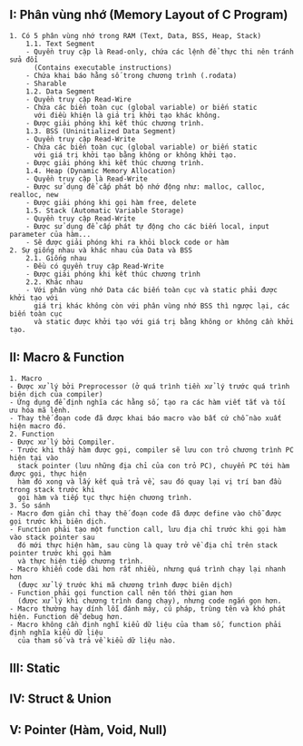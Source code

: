 ## I: Phân vùng nhớ (Memory Layout of C Program)
    1. Có 5 phân vùng nhớ trong RAM (Text, Data, BSS, Heap, Stack)
        1.1. Text Segment
        - Quyền truy cập là Read-only, chứa các lệnh để thực thi nên tránh sửa đổi 
          (Contains executable instructions)
        - Chứa khai báo hằng số trong chương trình (.rodata)
        - Sharable
        1.2. Data Segment
        - Quyền truy cập Read-Wire
        - Chứa các biến toàn cục (global variable) or biến static 
          với điều khiện là giá trị khởi tạo khác không.
        - Được giải phóng khi kết thúc chương trình.
        1.3. BSS (Uninitialized Data Segment)
        - Quyền truy cập Read-Write
        - Chứa các biến toàn cục (global variable) or biến static 
          với giá trị khởi tạo bằng không or không khởi tạo.
        - Được giải phóng khi kết thúc chương trình.
        1.4. Heap (Dynamic Memory Allocation)
        - Quyền truy cập là Read-Write
        - Được sử dụng để cấp phát bộ nhớ động như: malloc, calloc, realloc, new
        - Được giải phóng khi gọi hàm free, delete
        1.5. Stack (Automatic Variable Storage)
        - Quyền truy cập Read-Write
        - Được sử dụng để cấp phát tự động cho các biến local, input parameter của hàm...
        - Sẽ được giải phóng khi ra khỏi block code or hàm
    2. Sự giống nhau và khác nhau của Data và BSS
        2.1. Giống nhau
        - Đều có quyền truy cập Read-Write
        - Được giải phóng khi kết thúc chương trình
        2.2. Khác nhau
        - Với phân vùng nhớ Data các biến toàn cục và static phải được khởi tạo với 
          giá trị khác không còn với phân vùng nhớ BSS thì ngược lại, các biến toàn cục 
          và static được khởi tạo với giá trị bằng không or không cần khởi tạo.

## II: Macro & Function
    1. Macro
    - Được xử lý bởi Preprocessor (ở quá trình tiền xử lý trước quá trình biên dịch của compiler)
    - Ứng dụng để định nghĩa các hằng số, tạo ra các hàm viết tắt và tối ưu hóa mã lệnh.
    - Thay thế đoạn code đã được khai báo macro vào bất cứ chỗ nào xuất hiện macro đó.
    2. Function
    - Được xử lý bởi Compiler.
    - Trước khi thấy hàm được gọi, compiler sẽ lưu con trỏ chương trình PC hiện tại vào 
      stack pointer (lưu những địa chỉ của con trỏ PC), chuyển PC tới hàm được gọi, thực hiện 
      hàm đó xong và lấy kết quả trả về, sau đó quay lại vị trí ban đầu trong stack trước khi 
      gọi hàm và tiếp tục thực hiện chương trình. 
    3. So sánh
    - Macro đơn giản chỉ thay thế đoạn code đã được define vào chỗ được gọi trước khi biên dịch.
    - Function phải tạo một function call, lưu địa chỉ trước khi gọi hàm vào stack pointer sau 
      đó mới thực hiện hàm, sau cùng là quay trở về địa chỉ trên stack pointer trước khi gọi hàm 
      và thực hiện tiếp chương trình.
    - Macro khiến code dài hơn rất nhiều, nhưng quá trình chạy lại nhanh hơn 
      (được xử lý trước khi mã chương trình được biên dịch)
    - Function phải gọi function call nên tốn thời gian hơn 
      (được xử lý khi chương trình đang chạy), nhưng code ngắn gọn hơn.
    - Macro thường hay dính lỗi đánh máy, cú pháp, trùng tên và khó phát hiện. Function dễ debug hơn.
    - Macro không cần định nghĩ kiểu dữ liệu của tham số, function phải định nghĩa kiểu dữ liệu 
      của tham số và trả về kiểu dữ liệu nào.
## III: Static
## IV: Struct & Union
## V: Pointer (Hàm, Void, Null)
